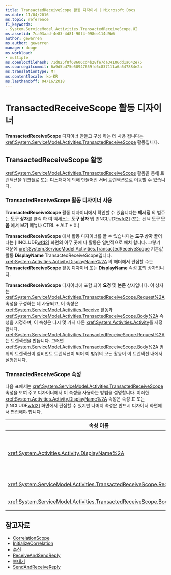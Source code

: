 ```yaml
---
title: TransactedReceiveScope 활동 디자이너 | Microsoft Docs
ms.date: 11/04/2016
ms.topic: reference
f1_keywords:
- System.ServiceModel.Activities.TransactedReceiveScope.UI
ms.assetid: 7ca93aad-4e83-4d81-90f4-998ee114d9b6
author: gewarren
ms.author: gewarren
manager: douge
ms.workload:
- multiple
ms.openlocfilehash: 71d825f8f68606cd4b28fe7da34106dd1a642e75
ms.sourcegitcommit: 6a9d5bd75e50947659fd6c837111a6a547884e2a
ms.translationtype: MT
ms.contentlocale: ko-KR
ms.lasthandoff: 04/16/2018
---
```

# <a name="transactedreceivescope-activity-designer"></a>TransactedReceiveScope 활동 디자이너
**TransactedReceiveScope** 디자이너 만들고 구성 하는 데 사용 됩니다는 <xref:System.ServiceModel.Activities.TransactedReceiveScope> 활동입니다.

## <a name="the-transactedreceivescope-activity"></a>TransactedReceiveScope 활동
 <xref:System.ServiceModel.Activities.TransactedReceiveScope> 활동을 통해 트랜잭션을 워크플로 또는 디스패처에 의해 만들어진 서버 트랜잭션으로 이동할 수 있습니다.

### <a name="using-the-transactedreceivescope-activity-designer"></a>TransactedReceiveScope 활동 디자이너 사용
 **TransactedReceiveScope** 활동 디자이너에서 확인할 수 있습니다는 **메시징** 의 범주는 **도구 상자**를 클릭 하 여 액세스는 **도구 상자**  탭 [!INCLUDE[wfd2](../workflow-designer/includes/wfd2_md.md)] (또는 선택 **도구 모음** 에서 **보기** 메뉴나 CTRL + ALT + X.)

 **TransactedReceiveScope** 에서 활동 디자이너를 끌 수 있습니다는 **도구 상자** 끌어다는 [!INCLUDE[wfd2](../workflow-designer/includes/wfd2_md.md)] 화면의 아무 곳에 나 활동은 일반적으로 배치 합니다. 그렇기 때문에 <xref:System.ServiceModel.Activities.TransactedReceiveScope> 기본값 활동 **DisplayName** TransactedReceiveScope입니다. <xref:System.Activities.Activity.DisplayName%2A> 의 헤더에서 편집할 수는 **TransactedReceiveScope** 활동 디자이너 또는 **DisplayName** 속성 표의 상자입니다.

 **TransactedReceiveScope** 디자이너에 포함 되어 **요청** 및 **본문** 상자입니다. 이 상자는 <xref:System.ServiceModel.Activities.TransactedReceiveScope.Request%2A> 속성을 구성하는 데 사용되고, 이 속성은 <xref:System.ServiceModel.Activities.Receive> 활동과 <xref:System.ServiceModel.Activities.TransactedReceiveScope.Body%2A> 속성을 지정하며, 이 속성은 다시 몇 가지 다른 <xref:System.Activities.Activity>를 지정합니다. <xref:System.ServiceModel.Activities.TransactedReceiveScope.Request%2A>는 트랜잭션을 만듭니다. 그러면 <xref:System.ServiceModel.Activities.TransactedReceiveScope.Body%2A> 범위의 트랜잭션이 앰비언트 트랜잭션이 되어 이 범위의 모든 활동이 이 트랜잭션 내에서 실행됩니다.

### <a name="the-transactedreceivescope-properties"></a>TransactedReceiveScope 속성
 다음 표에서는 <xref:System.ServiceModel.Activities.TransactedReceiveScope> 속성을 보여 주고 디자이너에서 이 속성을 사용하는 방법을 설명합니다. 이러한 <xref:System.Activities.Activity.DisplayName%2A> 속성은 속성 표 또는 [!INCLUDE[wfd2](../workflow-designer/includes/wfd2_md.md)] 화면에서 편집할 수 있지만 나머지 속성은 반드시 디자이너 화면에서 편집해야 합니다.

|속성 이름|필수|용도|
|-------------------|--------------|-----------|
|<xref:System.Activities.Activity.DisplayName%2A>|False|<xref:System.ServiceModel.Activities.TransactedReceiveScope> 활동의 선택적 이름입니다. 기본값은 TransactedReceiveScope입니다.<br /><br /> <xref:System.Activities.Activity.DisplayName%2A> 이름이 꼭 필요하지 않더라도 표시 이름을 사용하는 것이 좋습니다.|
|<xref:System.ServiceModel.Activities.TransactedReceiveScope.Request%2A>|True|삭제는 <xref:System.ServiceModel.Activities.Receive> 활동에는 **요청** 활동 디자이너 화면에서 블록입니다.|
|<xref:System.ServiceModel.Activities.TransactedReceiveScope.Body%2A>|False|삭제는 <xref:System.Activities.Activity> 에 **본문** 활동 디자이너 화면에서 블록입니다.|

## <a name="see-also"></a>참고자료

- [CorrelationScope](../workflow-designer/correlationscope-activity-designer.md)
- [InitializeCorrelation](../workflow-designer/initializecorrelation-activity-designer.md)
- [수신](../workflow-designer/receive-activity-designer.md)
- [ReceiveAndSendReply](../workflow-designer/receiveandsendreply-template-designer.md)
- [보내기](../workflow-designer/send-activity-designer.md)
- [SendAndReceiveReply](../workflow-designer/sendandreceivereply-template-designer.md)